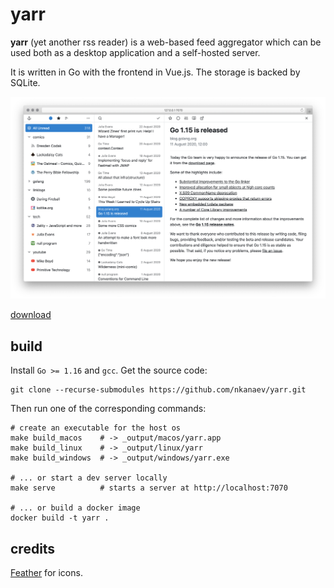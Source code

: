 # yarr

**yarr** (yet another rss reader) is a web-based feed aggregator which can be used both
as a desktop application and a self-hosted server.

It is written in Go with the frontend in Vue.js. The storage is backed by SQLite.

![screenshot](etc/promo.png)

[download](https://github.com/nkanaev/yarr/releases/latest)

## build

Install `Go >= 1.16` and `gcc`. Get the source code:

    git clone --recurse-submodules https://github.com/nkanaev/yarr.git

Then run one of the corresponding commands:

    # create an executable for the host os
    make build_macos    # -> _output/macos/yarr.app
    make build_linux    # -> _output/linux/yarr
    make build_windows  # -> _output/windows/yarr.exe

    # ... or start a dev server locally
    make serve          # starts a server at http://localhost:7070

    # ... or build a docker image
    docker build -t yarr .

## credits

[Feather](http://feathericons.com/) for icons.
